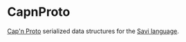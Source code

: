 # CapnProto

[Cap'n Proto](https://capnproto.org/) serialized data structures for the [Savi language](https://github.com/savi-lang/savi).
